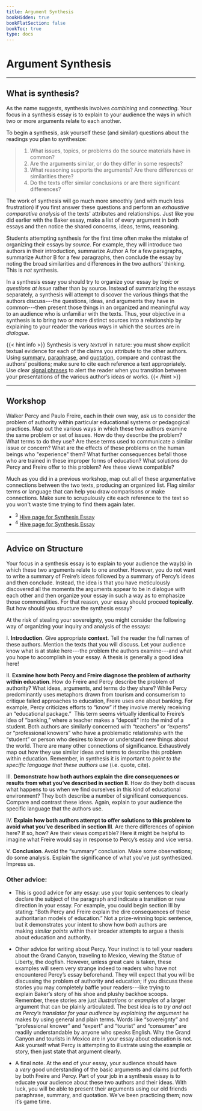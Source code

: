 ```yaml
---
title: Argument Synthesis
bookHidden: true
bookFlatSection: false
bookToc: true
type: docs
---
```



# Argument Synthesis

---

## What is synthesis?

As the name suggests, synthesis involves *combining* and *connecting*. Your focus in a synthesis essay is to explain to your audience the ways in which two or more arguments relate to each another. 

To begin a synthesis, ask yourself these (and similar) questions about the readings you plan to synthesize:

>1. What issues, topics, or problems do the source materials have in common?  
>2. Are the arguments similar, or do they differ in some respects? 
>3. What reasoning supports the arguments? Are there differences or similarities there?  
>4. Do the texts offer similar conclusions or are there significant differences?

The work of synthesis will go much more smoothly (and with much less frustration) if you first answer these questions and perform an *exhaustive comparative analysis* of the texts' attributes and relationships. Just like you did earlier with the Baker essay, make a list of every argument in both essays and then notice the shared concerns, ideas, terms, reasoning.  

Students attempting synthesis for the first time often make the mistake of organizing their essays by *source*. For example, they will introduce two authors in their introduction, summarize Author A for a few paragraphs, summarize Author B for a few paragraphs, then conclude the essay by noting the broad similarities and differences in the two authors’ thinking. This is *not* synthesis.

In a synthesis essay you should try to organize your essay by *topic* or *questions at issue* rather than by source. Instead of summarizing the essays separately, a synthesis will attempt to discover the various things that the authors discuss---the questions, ideas, and arguments they have in common---then present those things in an organized and meaningful way to an audience who is unfamiliar with the texts. Thus, your objective in a synthesis is to bring two or more distinct sources into a relationship by explaining to your reader the various ways in which the sources are in *dialogue*.

{{< hint info >}}
<i class="fas fa-exclamation-circle"></i> Synthesis is very *textual* in nature: you must show explicit textual evidence for each of the claims you attribute to the other authors. Using [summary](/resources/open-handbook/chapter-8/), [paraphrase](/resources/open-handbook/chapter-8/), and [quotation](/resources/open-handbook/chapter-8/), compare and contrast the authors’ positions; make sure to cite each reference a text appropriately. Use clear [signal phrases](/resources/open-handbook/chapter-8/) to alert the reader when you transition between your presentations of the various author’s ideas or works.
{{< /hint >}}

---

## Workshop

Walker Percy and Paulo Freire, each in their own way, ask us to consider the problem of authority within particular educational systems or pedagogical practices. Map out the various ways in which these two authors examine the same problem or set of issues. How do they describe the problem? What terms to do they use? Are these terms used to communicate a similar issue or concern? What are the effects of these problems on the human beings who "experience" them? What further consequences befall those who are trained in these improper forms of education? What solutions do Percy and Freire offer to this problem? Are these views compatible?

Much as you did in a previous workshop, map out all of these argumentative connections between the two texts, producing an organized list. Flag similar terms or language that can help you draw comparisons or make connections. Make sure to scrupulously cite each reference to the text so you won't waste time trying to find them again later. 

  - <i class="fab fa-forumbee"></i> <sup>3</sup> [Hive page for Synthesis Essay](https://drive.google.com/drive/folders/1-K4aFfLLND3Vs5UOYZqheFkR6cAZ_tr8?usp=sharing)
  - <i class="fab fa-forumbee"></i> <sup>4</sup> [Hive page for Synthesis Essay](https://drive.google.com/drive/folders/1BMPafMkU8r8jdp8hkSl_1fzig-p7HMwP?usp=sharing)

---

## Advice on Structure

Your focus in a synthesis essay is to explain to your audience the way(s) in which these two arguments relate to one another. However, you do not want to write a summary of Freire’s ideas followed by a summary of Percy’s ideas and then conclude. Instead, the idea is that you have meticulously discovered all the moments the arguments appear to be in dialogue with each other and then organize your essay in such a way as to emphasize those commonalities. For that reason, your essay should proceed **topically**. But how should you structure the synthesis essay?

At the risk of stealing your sovereignty, you might consider the following way of organizing your inquiry and analysis of the essays:

I. **Introduction**. Give appropriate **context**. Tell the reader the full names of these authors. Mention the texts that you will discuss. Let your audience know what is at stake here---the problem the authors examine---and what you hope to accomplish in your essay. A thesis is generally a good idea here!

II. **Examine how both Percy and Freire diagnose the problem of authority within education**. How do Freire and Percy describe the problem of authority? What ideas, arguments, and terms do they share? While Percy predominantly uses metaphors drawn from tourism and consumerism to critique failed approaches to education, Freire uses one about banking. For example, Percy criticizes efforts to “know” if they involve merely receiving an “educational package.”  This term seems virtually identical to Freire’s idea of “banking,” where a teacher makes a “deposit” into the mind of a student. Both authors are similarly concerned with “teachers” or “experts” or “professional knowers” who have a problematic relationship with the “student” or person who desires to know or understand new things about the world. There are many other connections of significance. Exhaustively map out how they use similar ideas and terms to describe this problem within education. Remember, in synthesis it is important to *point to the specific language that these authors use* (i.e. quote, cite).

III. **Demonstrate how both authors explain the dire consequences or results from what you’ve described in section II**. How do they both discuss what happens to us when we find ourselves in this kind of educational environment? They both describe a number of significant consequences. Compare and contrast these ideas. Again, explain to your audience the specific language that the authors use.

IV. **Explain how both authors attempt to offer solutions to this problem to avoid what you’ve described in section III**. Are there differences of opinion here? If so, how? Are their views compatible? Here it might be helpful to imagine what Freire would say in response to Percy’s essay and vice versa.

V. **Conclusion**. Avoid the “summary” conclusion. Make some observations; do some analysis. Explain the significance of what you’ve just synthesized. Impress us.

### Other advice:

- This is good advice for any essay: use your topic sentences to clearly declare the subject of the paragraph and indicate a transition or new direction in your essay. For example, you could begin section III by stating: “Both Percy and Freire explain the dire consequences of these authoritarian models of education.” Not a prize-winning topic sentence, but it demonstrates your intent to show how *both* authors are making *similar points* within their broader attempts to argue a thesis about education and authority.

- Other advice for writing about Percy. Your instinct is to tell your readers about the Grand Canyon, traveling to Mexico, viewing the Statue of Liberty, the dogfish. However, unless great care is taken, these examples will seem very strange indeed to readers who have not encountered Percy’s essay beforehand. They will expect that you will be discussing the problem of authority and education; if you discuss these stories you may completely baffle your readers---like trying to explain Baker’s story of his shoe and plushy backhoe scoops. Remember, these stories are just *illustrations* or *examples* of a larger argument that can be plainly articulated. The best idea is to *try and act as Percy’s translator for your audience* by *explaining the argument* he makes by using general and plain terms. Words like “sovereignty” and “professional knower” and “expert” and “tourist” and “consumer” are readily understandable by anyone who speaks English. Why the Grand Canyon and tourists in Mexico are in your essay about education is not. Ask yourself what Percy is attempting to illustrate using the example or story, then just state that argument clearly.

- A final note. At the end of your essay, your audience should have a *very* good understanding of the basic arguments and claims put forth by both Freire and Percy. Part of your job in a synthesis essay is to educate your audience about these two authors and their ideas. With luck, you will be able to present their arguments using our old friends paraphrase, summary, and quotation. We’ve been practicing them; now it’s game time.


<!---
<i class="fa fa-cloud-upload-alt"></i> [Submit this assignment to Canvas](https://canvas.dartmouth.edu)
--->



